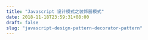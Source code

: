 ```yaml
---
title: "Javascript 设计模式之装饰器模式"
date: 2018-11-18T23:59:31+08:00
draft: false
slug: "javascript-design-pattern-decorator-pattern"
---
```

